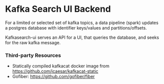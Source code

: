 # Kafka Search UI Backend

For a limited or selected set of kafka topics, a data pipeline (spark) updates a postgres database with identifier
keys/values and partitions/offsets.

Kafkasearch-ui serves an API for a UI, that queries the database, and seeks for the raw kafka message.

### Third-party Resources
* Statically compiled kafkacat docker image from https://github.com/jcaesar/kafkacat-static
* Gofiber: https://github.com/gofiber/fiber

